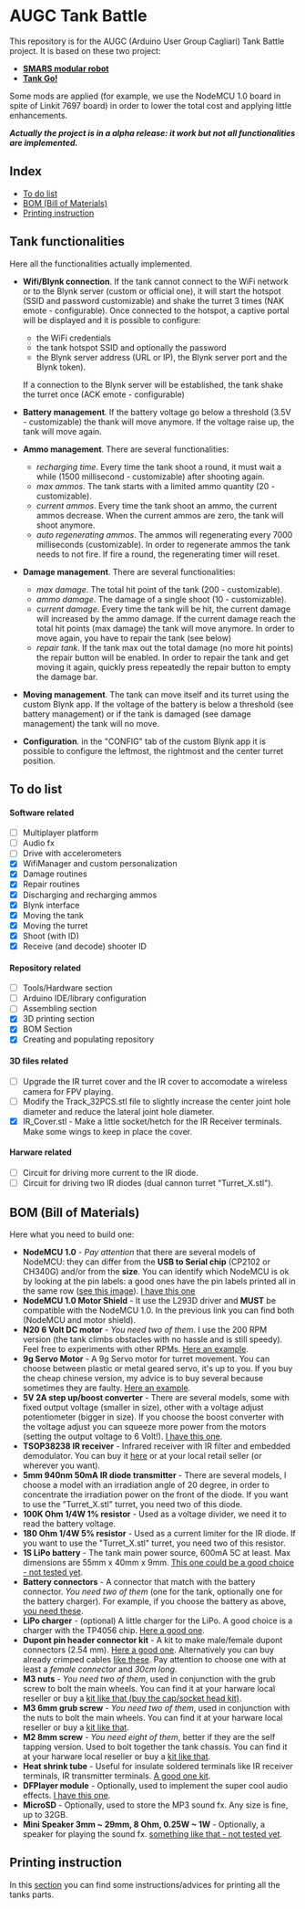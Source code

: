 # AUGC Tank Battle


This repository is for the AUGC (Arduino User Group Cagliari) Tank Battle project.
It is based on these two project:
+ **[SMARS modular robot](https://www.thingiverse.com/thing:2662828)**
+ **[Tank Go!](https://www.thingiverse.com/thing:2770957)**

Some mods are applied (for example, we use the NodeMCU 1.0 board in spite of Linkit 7697 board) in order to lower the total cost and applying little enhancements.

***Actually the project is in a alpha release: it work but not all functionalities are implemented.***

## Index

+ [To do list](#To-do-list)
+ [BOM (Bill of Materials)](#BOM-Bill-of-Materials)
+ [Printing instruction](#Printing-instruction)

## Tank functionalities
Here all the functionalities actually implemented.
+ **Wifi/Blynk connection**. If the tank cannot connect to the WiFi network or to the Blynk server (custom or official one), it will start the hotspot (SSID and password customizable) and shake the turret 3 times (NAK emote - configurable). Once connected to the hotspot, a captive portal will be displayed and it is possible to configure:
  + the WiFi credentials
  + the tank hotspot SSID and optionally the password
  + the Blynk server address (URL or IP), the Blynk server port and the Blynk token).
  
  If a connection to the Blynk server will be established, the tank shake the turret once (ACK emote - configurable)
+ **Battery management**. If the battery voltage go below a threshold (3.5V - customizable) the thank will move anymore. If the voltage raise up, the tank will move again.
+ **Ammo management**. There are several functionalities:
  + *recharging time*. Every time the tank shoot a round, it must wait a while (1500 millisecond - customizable) after shooting again. 
  + *max ammos*. The tank starts with a limited ammo quantity (20 - customizable). 
  + *current ammos*. Every time the tank shoot an ammo, the current ammos decrease. When the current ammos are zero, the tank will shoot anymore.
  + *auto regenerating ammos*. The ammos will regenerating every 7000 milliseconds (customizable). In order to regenerate ammos the tank needs to not fire. If fire a round, the regenerating timer will reset.
+ **Damage management**. There are several functionalities:
  + *max damage*. The total hit point of the tank (200 - customizable).
  + *ammo damage*. The damage of a single shoot (10 - customizable).
  + *current damage*. Every time the tank will be hit, the current damage will increased by the ammo damage. If the current damage reach the total hit points (max damage) the tank will move anymore. In order to move again, you have to repair the tank (see below)
  + *repair tank*. If the tank max out the total damage (no more hit points) the repair button will be enabled. In order to repair the tank and get moving it again, quickly press repeatedly the repair button to empty the damage bar.
+ **Moving management**. The tank can move itself and its turret using the custom Blynk app. If the voltage of the battery is below a threshold (see battery management) or if the tank is damaged (see damage management) the tank will no move.
+ **Configuration**. in the "CONFIG" tab of the custom Blynk app it is possible to configure the leftmost,  the rightmost and the center turret position.

## To do list
#### Software related
+ [ ] Multiplayer platform
+ [ ] Audio fx
+ [ ] Drive with accelerometers
+ [x] WifiManager and custom personalization
+ [x] Damage routines
+ [x] Repair routines
+ [x] Discharging and recharging ammos
+ [x] Blynk interface
+ [x] Moving the tank
+ [x] Moving the turret
+ [x] Shoot (with ID)
+ [x] Receive (and decode) shooter ID

#### Repository related
+ [ ] Tools/Hardware section
+ [ ] Arduino IDE/library configuration
+ [ ] Assembling section
+ [x] 3D printing section
+ [x] BOM Section
+ [x] Creating and populating repository

#### 3D files related
+ [ ] Upgrade the IR turret cover and the IR cover to accomodate a wireless camera for FPV playing.
+ [ ] Modify the Track_32PCS.stl file to slightly increase the center joint hole diameter and reduce the lateral joint hole diameter.
+ [x] IR_Cover.stl - Make a little socket/hetch for the IR Receiver terminals. Make some wings to keep in place the cover.

#### Harware related
+ [ ] Circuit for driving more current to the IR diode. 
+ [ ] Circuit for driving two IR diodes (dual cannon turret "Turret_X.stl").

## BOM (Bill of Materials)
Here what you need to build one:
+ **NodeMCU 1.0** - *Pay attention* that there are several models of NodeMCU: they can differ from the **USB to Serial chip** (CP2102 or CH340G) and/or from the **size**. You can identify which NodeMCU is ok by looking at the pin labels: a good ones have the pin labels printed all in the same row ([see this image](https://github.com/shurillu/AUGC_Tank_Battle/blob/master/images/NodeMCU_Comparison.jpg)). [I have this one](https://www.aliexpress.com/item/Nodo-MCU-bordo-di-Sviluppo-di-Kit-V3-CP2102-NodeMCU-Motor-Shield-Wifi-Esp8266-Esp-12e/32953905540.html)
+ **NodeMCU 1.0 Motor Shield** - It use the L293D driver and **MUST** be compatible with the NodeMCU 1.0. In the previous link you can find both (NodeMCU and motor shield).
+ **N20 6 Volt DC motor** - *You need two of them*. I use the 200 RPM version (the tank climbs obstacles with no hassle and is still speedy). Feel free to experiments with other RPMs. [Here an example](https://www.aliexpress.com/item/Spedizione-Gratuita-DC-3-v-6-v-12-v-N20-Mini-Micro-Metal-Gear-Motore-con/32953037195.html). 
+ **9g Servo Motor** - A 9g Servo motor for turret movement. You can choose between plastic or metal geared servo, it's up to you. If you buy the cheap chinese version, my advice is to buy several because sometimes they are faulty. [Here an example](https://www.aliexpress.com/item/100-NUOVO-Commercio-All-ingrosso-SG90-9g-Micro-Servo-Motore-Per-Robot-6CH-RC-Elicottero-Aereo/32831149040.html).
+ **5V 2A step up/boost converter** - There are several models, some with fixed output voltage (smaller in size), other with a voltage adjust potentiometer (bigger in size). If you choose the boost converter with the voltage adjust you can squeeze more power from the motors (setting the output voltage to 6 Volt!).  [I have this one](https://www.aliexpress.com/item/DC-DC-Auto-Boost-Buck-adjustable-step-down-Converter-XL6009-Module-Solar-Voltage/32639790122.html).
+ **TSOP38238 IR receiver** - Infrared receiver with IR filter and embedded demodulator. You can buy it [here](https://www.aliexpress.com/item/10-pz-100-nuovo-e-originale-TSOP38238-Ricevitore-IR-I-Moduli-per-I-Sistemi-di-Controllo/32947920639.html) or at your local retail seller (or wherever you want).
+ **5mm 940nm 50mA IR diode transmitter** - There are several models, I choose a model with an irradiation angle of 20 degree, in order to concentrate the irradiation power on the front of the diode. If you want to use the "Turret_X.stl" turret, you need two of this diode.
+ **100K Ohm 1/4W 1% resistor** - Used as a voltage divider, we need it to read the battery voltage.
+ **180 Ohm 1/4W 5% resistor** - Used as a current limiter for the IR diode. If you want to use the "Turret_X.stl" turret, you need two of this resistor.
+ **1S LiPo battery** - The tank main power source, 600mA 5C at least. Max dimensions are 55mm x 40mm x 9mm. [This one could be a good choice - not tested yet](https://hobbyking.com/en_us/turnigy-nano-tech-750mah-1s-70c-lipo-pack-jst-walker-hr-tech.html).
+ **Battery connectors** - A connector that match with the battery connector. *You need two of them* (one for the tank, optionally one for the battery charger). For example, if you choose the battery as above, [you need these](https://www.aliexpress.com/item/2-10-Pairs-100-150mm-2-Spille-Connettore-JST-Spina-del-Cavo-Maschio-Femmina-Per-RC/32870752993.html).
+ **LiPo charger** - (optional) A little charger for the LiPo. A good choice is a charger with the TP4056 chip. [Here a good one](https://www.aliexpress.com/item/Smart-Electronics-5V-Micro-USB-1A-18650-Lithium-Battery-Charging-Board-With-Protection-Charger-Module-for/32500042672.html).
+ **Dupont pin header connector kit** - A kit to make male/female dupont connectors (2.54 mm). [Here a good one](https://www.aliexpress.com/item/620-pz-Dupont-Connector-2-54mm-Dupont-Cavo-Ponticello-linea-di-Spille-Header-Kit-di-Alloggiamento/32950939016.html). Alternatively you can buy already crimped cables [like these](https://www.aliexpress.com/item/Dupont-line-120pcs-10cm-male-to-male-male-to-female-and-female-to-female-jumper-wire/32825558073.html). Pay attention to choose one with at least a *female connector* and *30cm long*.
+ **M3 nuts** - *You need two of them*, used in conjunction with the grub screw to bolt the main wheels. You can find it at your harware local reseller or buy a [kit like that (buy the cap/socket head kit)](https://www.aliexpress.com/item/250pc-set-A2-Stainless-Steel-M3-Cap-Button-Flat-Head-Screws-Sets-Hex-Socket-Bolt-With/32811514698.html).
+ **M3 6mm grub screw** - *You need two of them*, used in conjunction with the nuts to bolt the main wheels. You can find it at your harware local reseller or buy a [kit like that](https://www.aliexpress.com/item/50-pz-M3x6mm-Bullone-di-Fissaggio-In-Acciaio-Al-Carbonio-autofilettanti-Vite-A-Esagono-Incassato-Grub/32669329846.html).
+ **M2 8mm screw** - *You need eight of them*, better if they are the self tapping version. Used to bolt together the tank chassis. You can find it at your harware local reseller or buy a [kit like that](https://www.aliexpress.com/item/100-pz-DIN7982-M1-4-M1-7-M2-M2-3-M2-6-KA-Elettronico-Piccole-Viti/32955835312.html).
+ **Heat shrink tube** - Useful for insulate soldered terminals like IR receiver terminals, IR transmitter terminals. [A good one kit](https://www.aliexpress.com/item/328-Pz-8-Formati-Multi-Colore-Poliolefine-2-1-Halogen-Free-Tubi-Termorestringenti-Tubo-Assortimento-Manicotti/32891366605.html).
+ **DFPlayer module** - Optionally, used to implement the super cool audio effects. [I have this one](https://www.aliexpress.com/item/LEORY-DFPlayer-Mini-Lettore-MP3-Modulo-Vocale-Modulo-per-Arduino-bit-DAC-Uscita-Supporto-MP3-WAV/32849088916.html).
+ **MicroSD** - Optionally, used to store the MP3 sound fx. Any size is fine, up to 32GB.
+ **Mini Speaker 3mm ~ 29mm, 8 Ohm, 0.25W ~ 1W** - Optionally, a speaker for playing the sound fx. [something like that - not tested yet](https://www.aliexpress.com/item/2-PCS-1-w-eight-o-tablet-horn-the-original-way-N90-U9GT2-1420-panel-speaker/32782733427.html).

## Printing instruction

In this [section](https://github.com/shurillu/AUGC_Tank_Battle/tree/master/3D%20Files#3D-printing-instruction) you can find some instructions/advices for printing all the tanks parts.



